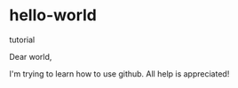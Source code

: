# hello-world
tutorial

Dear world,

I'm trying to learn how to use github. All help is appreciated!

